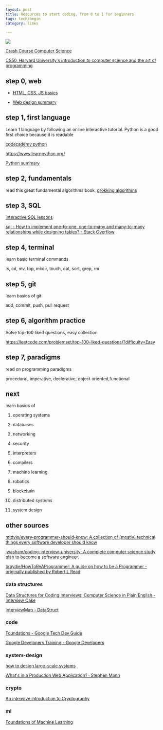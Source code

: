 ```yaml
---
layout: post
title: Resources to start coding, from 0 to 1 for beginners
tags: tech/begin
category: links
 
---
```


![](https://images.unsplash.com/photo-1584907797015-7554cd315667?ixlib=rb-1.2.1&ixid=eyJhcHBfaWQiOjEyMDd9&auto=format&fit=crop&w=1655&q=80)

[Crash Course Computer Science](https://www.youtube.com/playlist?list=PL8dPuuaLjXtNlUrzyH5r6jN9ulIgZBpdo)

[CS50, Harvard University's introduction to computer science and the art of programming](https://www.youtube.com/playlist?list=PLhQjrBD2T381L3iZyDTxRwOBuUt6m1FnW)

## step 0, web 

*  [HTML, CSS, JS basics](https://www.w3schools.com/html/default.asp)
   
* [Web design summary](https://jgthms.com/web-design-in-4-minutes/)

## step 1, first language

Learn 1 language by following an online interactive tutorial. Python is a good first choice because it is readable 

[codecademy python](https://www.codecademy.com/learn/learn-python)

<https://www.learnpython.org/>

[Python summary](https://learnxinyminutes.com/docs/python/)

## step 2, fundamentals

read this great fundamental algorithms book, [grokking algorithms](http://93.174.95.29/main/9F2B390517083CF4485BA524B80815F5)

## step 3, SQL 

[interactive SQL lessons](https://sqlbolt.com/)

[sql - How to implement one-to-one, one-to-many and many-to-many relationships while designing tables? - Stack Overflow](https://stackoverflow.com/questions/7296846/how-to-implement-one-to-one-one-to-many-and-many-to-many-relationships-while-de)


## step 4, terminal 

learn basic terminal commands

ls, cd, mv, top, mkdir, touch, cat, sort, grep, rm 

## step 5, git 

learn basics of git 

add, commit, push, pull request


## step 6, algorithm practice

Solve top-100 liked questions, easy collection
   
https://leetcode.com/problemset/top-100-liked-questions/?difficulty=Easy


## step 7, paradigms 

read on programming paradigms

procedural, imperative, declerative, object oriented,functional  

## next 

learn basics of 

1. operating systems

4. databases

5. networking

6. security 

1. interpreters
   
2. compilers 

3. machine learning 

6. robotics 

4. blockchain

7. distributed systems 

8. system design


## other sources

[mtdvio/every-programmer-should-know: A collection of (mostly) technical things every software developer should know](https://github.com/mtdvio/every-programmer-should-know)

[jwasham/coding-interview-university: A complete computer science study plan to become a software engineer.](https://github.com/jwasham/coding-interview-university#how-to-use-it)

[braydie/HowToBeAProgrammer: A guide on how to be a Programmer - originally published by Robert L Read](https://github.com/braydie/HowToBeAProgrammer)


### data structures

[Data Structures for Coding Interviews: Computer Science in Plain English - Interview Cake](https://www.interviewcake.com/article/python/data-structures-coding-interview?collection=dsa)

[InterviewMap - DataStruct](https://yuchengkai.cn/docs/cs/dataStruct.html)

### code

[Foundations - Google Tech Dev Guide](https://techdevguide.withgoogle.com/paths/foundational/)

[Google Developers Training  -  Google Developers](https://developers.google.com/training/)


### system-design

[how to design large-scale systems](https://github.com/donnemartin/system-design-primer#index-of-system-design-topics)

[What's in a Production Web Application? · Stephen Mann](https://stephenmann.io/post/whats-in-a-production-web-application/)

### crypto

[An intensive introduction to Cryptography](https://intensecrypto.org/public/)

### ml

[Foundations of Machine Learning](https://bloomberg.github.io/foml/#lectures)

